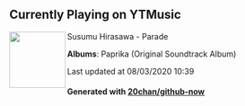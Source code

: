 ## Currently Playing on YTMusic

[<img align="left" width="100" src="https://lh3.googleusercontent.com/jMjc69TnbRXpM-VcKAkFoRTxjY6--nUMGEPL3MQVxfl_3AAtsGb2fAO6RvqFEjeBumq52lqiro-wVPhT">](https://music.youtube.com/channel/UCzJ7PrO2pmCVGgSq18Fr0Dg)

Susumu Hirasawa - Parade

**Albums**: Paprika (Original Soundtrack Album)

Last updated at 08/03/2020 10:39

#### Generated with [20chan/github-now](https://github.com/20chan/github-now)


<!--
**20chan/20chan** is a ✨ _special_ ✨ repository because its `README.md` (this file) appears on your GitHub profile.

Here are some ideas to get you started:

- 🔭 I’m currently working on ...
- 🌱 I’m currently learning ...
- 👯 I’m looking to collaborate on ...
- 🤔 I’m looking for help with ...
- 💬 Ask me about ...
- 📫 How to reach me: ...
- 😄 Pronouns: ...
- ⚡ Fun fact: ...
-->
